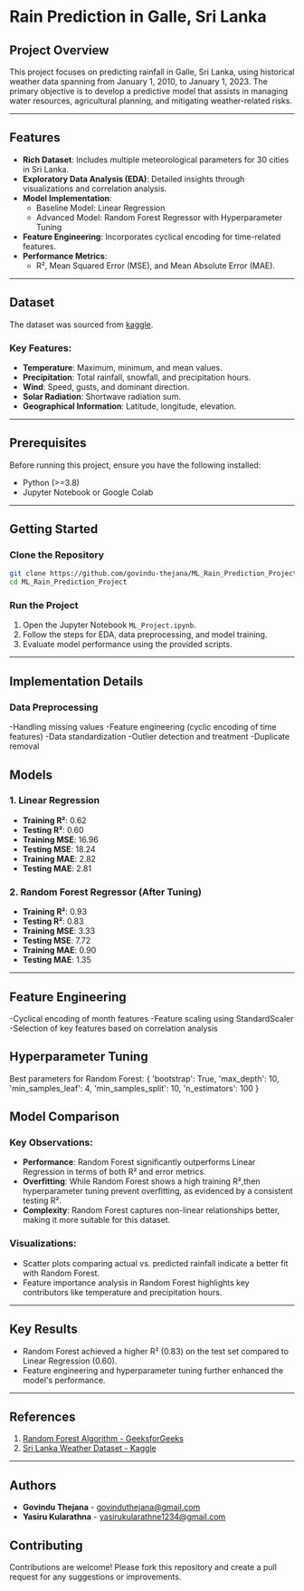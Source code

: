 # Rain Prediction in Galle, Sri Lanka

## Project Overview
This project focuses on predicting rainfall in Galle, Sri Lanka, using historical weather data spanning from January 1, 2010, to January 1, 2023. The primary objective is to develop a predictive model that assists in managing water resources, agricultural planning, and mitigating weather-related risks.

---

## Features
- **Rich Dataset**: Includes multiple meteorological parameters for 30 cities in Sri Lanka.
- **Exploratory Data Analysis (EDA)**: Detailed insights through visualizations and correlation analysis.
- **Model Implementation**:
  - Baseline Model: Linear Regression
  - Advanced Model: Random Forest Regressor with Hyperparameter Tuning
- **Feature Engineering**: Incorporates cyclical encoding for time-related features.
- **Performance Metrics**:
  - R², Mean Squared Error (MSE), and Mean Absolute Error (MAE).

---

## Dataset
The dataset was sourced from [kaggle](https://www.kaggle.com/datasets/rasulmah/sri-lanka-weather-dataset).

### Key Features:
- **Temperature**: Maximum, minimum, and mean values.
- **Precipitation**: Total rainfall, snowfall, and precipitation hours.
- **Wind**: Speed, gusts, and dominant direction.
- **Solar Radiation**: Shortwave radiation sum.
- **Geographical Information**: Latitude, longitude, elevation.

---

## Prerequisites

Before running this project, ensure you have the following installed:
- Python (>=3.8)
- Jupyter Notebook or Google Colab

---

## Getting Started

### Clone the Repository
```bash
git clone https://github.com/govindu-thejana/ML_Rain_Prediction_Project.git
cd ML_Rain_Prediction_Project
```

### Run the Project
1. Open the Jupyter Notebook `ML_Project.ipynb`.
2. Follow the steps for EDA, data preprocessing, and model training.
3. Evaluate model performance using the provided scripts.

---

## Implementation Details
### Data Preprocessing

-Handling missing values
-Feature engineering (cyclic encoding of time features)
-Data standardization
-Outlier detection and treatment
-Duplicate removal

## Models

### 1. Linear Regression
- **Training R²**: 0.62
- **Testing R²**: 0.60
- **Training MSE**: 16.96
- **Testing MSE**: 18.24
- **Training MAE**: 2.82
- **Testing MAE**: 2.81

### 2. Random Forest Regressor (After Tuning)
- **Training R²**: 0.93
- **Testing R²**: 0.83
- **Training MSE**: 3.33
- **Testing MSE**: 7.72
- **Training MAE**: 0.90
- **Testing MAE**: 1.35

---
## Feature Engineering

-Cyclical encoding of month features
-Feature scaling using StandardScaler
-Selection of key features based on correlation analysis

## Hyperparameter Tuning
Best parameters for Random Forest:
{
    'bootstrap': True,
    'max_depth': 10,
    'min_samples_leaf': 4,
    'min_samples_split': 10,
    'n_estimators': 100
}
## Model Comparison

### Key Observations:
- **Performance**: Random Forest significantly outperforms Linear Regression in terms of both R² and error metrics.
- **Overfitting**: While Random Forest shows a high training R²,then hyperparameter tuning prevent overfitting, as evidenced by a consistent testing R².
- **Complexity**: Random Forest captures non-linear relationships better, making it more suitable for this dataset.

### Visualizations:
- Scatter plots comparing actual vs. predicted rainfall indicate a better fit with Random Forest.
- Feature importance analysis in Random Forest highlights key contributors like temperature and precipitation hours.

--- 

## Key Results
- Random Forest achieved a higher R² (0.83) on the test set compared to Linear Regression (0.60).
- Feature engineering and hyperparameter tuning further enhanced the model's performance.

---

## References
1. [Random Forest Algorithm - GeeksforGeeks](https://www.geeksforgeeks.org/random-forest-algorithm-in-machine-learning/)
2. [Sri Lanka Weather Dataset - Kaggle](https://www.kaggle.com/datasets/rasulmah/sri-lanka-weather-dataset)

---

## Authors
- **Govindu Thejana** - govinduthejana@gmail.com
- **Yasiru Kularathna** - yasirukularathne1234@gmail.com

## Contributing
Contributions are welcome! Please fork this repository and create a pull request for any suggestions or improvements.
